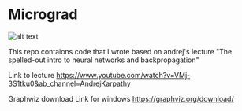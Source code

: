 # Micrograd

![alt text](https://i.ytimg.com/vi/OjMiTGrCSaA/hqdefault.jpg)



This repo contaions code that I wrote based on andrej's lecture "The spelled-out intro to neural networks and backpropagation"

Link to lecture https://www.youtube.com/watch?v=VMj-3S1tku0&ab_channel=AndrejKarpathy

Graphwiz download Link for windows https://graphviz.org/download/
